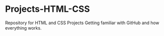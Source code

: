 # Projects-HTML-CSS
Repository for HTML and CSS Projects
Getting familiar with GitHub and how everything works.
